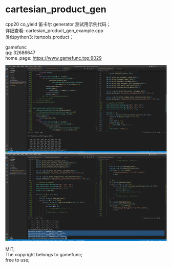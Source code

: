 # cartesian_product_gen  
cpp20 co_yield 笛卡尔 generator 测试用示例代码；    
详细查看: cartesian_product_gen_example.cpp   
类似python3: itertools.product；   

gamefunc   
qq: 32686647   
home_page: https://www.gamefunc.top:9029   
  
![image](https://github.com/gamefunc/cartesian_product_gen/blob/main/cartesian_01.jpg)  
![image](https://github.com/gamefunc/cartesian_product_gen/blob/main/cartesian_02.jpg)  

MIT;    
The copyright belongs to gamefunc;    
free to use; 
